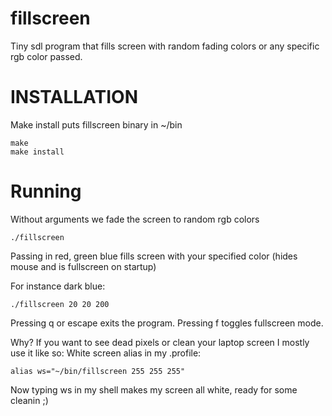 # fillscreen

Tiny sdl program that fills screen with random fading colors or any specific rgb color passed.

# INSTALLATION

Make install puts fillscreen binary in ~/bin

```
make
make install
```

# Running

Without arguments we fade the screen to random rgb colors

```
./fillscreen
```

Passing in red, green blue fills screen with your specified color (hides mouse and is fullscreen on startup)

For instance dark blue:

```
./fillscreen 20 20 200
```

Pressing q or escape exits the program. Pressing f toggles fullscreen mode.

Why?
If you want to see dead pixels or clean your laptop screen I mostly use it like so:
White screen alias in my .profile:

```
alias ws="~/bin/fillscreen 255 255 255"
```

Now typing ws in my shell makes my screen all white, ready for some cleanin ;)
